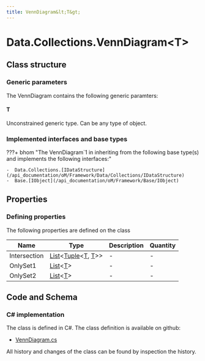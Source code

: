 ```yaml
---
title: VennDiagram&lt;T&gt;
---
```


# Data.Collections.VennDiagram&lt;T&gt;



## Class structure

### Generic parameters

The VennDiagram contains the following generic paramters:

#### T

Unconstrained generic type. Can be any type of object.

### Implemented interfaces and base types

???+ bhom "The VennDiagram`1 in inheriting from the following base type(s) and implements the following interfaces:"

    -  Data.Collections.[IDataStructure](/api_documentation/oM/Framework/Data/Collections/IDataStructure)
    -  Base.[IObject](/api_documentation/oM/Framework/Base/IObject)


## Properties



### Defining properties

The following properties are defined on the class

| Name             | Type             | Description      | Quantity         |
|------------------|------------------|------------------|------------------|
| Intersection | [List](https://learn.microsoft.com/en-us/dotnet/api/System.Collections.Generic.List-1?view=netstandard-2.0)&lt;[Tuple](https://learn.microsoft.com/en-us/dotnet/api/System.Tuple-2?view=netstandard-2.0)&lt;[T](#t), [T](#t)&gt;&gt; | - | - |
| OnlySet1 | [List](https://learn.microsoft.com/en-us/dotnet/api/System.Collections.Generic.List-1?view=netstandard-2.0)&lt;[T](#t)&gt; | - | - |
| OnlySet2 | [List](https://learn.microsoft.com/en-us/dotnet/api/System.Collections.Generic.List-1?view=netstandard-2.0)&lt;[T](#t)&gt; | - | - |


## Code and Schema

### C# implementation

The class is defined in C#. The class definition is available on github:

- [VennDiagram.cs](https://github.com/BHoM/BHoM/blob/develop/Data_oM/Collections\VennDiagram.cs)

All history and changes of the class can be found by inspection the history.
